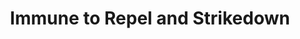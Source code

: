 ---
title: "Immune to Repel and Strikedown"
canonical: "skill/immune-to-repel-and-strikedown"
canonical_title: "Mineral Loresheet"
lists:
    - mineral-loresheet
tier: 3
osp_cost: 25
prerequisites: ["None"]
---